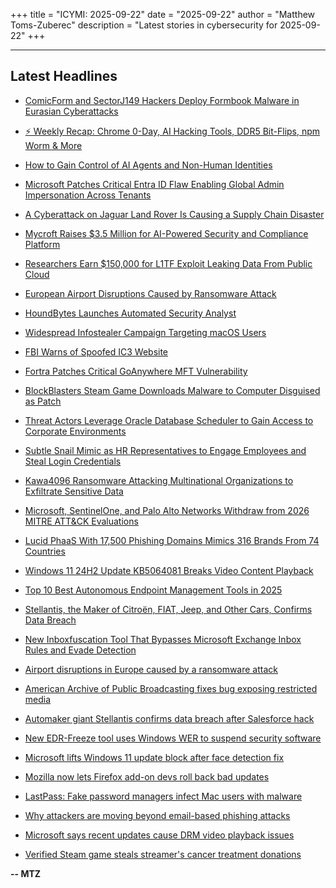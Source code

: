 +++
title = "ICYMI: 2025-09-22"
date = "2025-09-22"
author = "Matthew Toms-Zuberec"
description = "Latest stories in cybersecurity for 2025-09-22"
+++

---------------------------------------------------------------------------
## Latest Headlines
- [ComicForm and SectorJ149 Hackers Deploy Formbook Malware in Eurasian Cyberattacks](https://thehackernews.com/2025/09/comicform-and-sectorj149-hackers-deploy.html)

- [⚡ Weekly Recap: Chrome 0-Day, AI Hacking Tools, DDR5 Bit-Flips, npm Worm & More](https://thehackernews.com/2025/09/weekly-recap-chrome-0-day-ai-hacking.html)

- [How to Gain Control of AI Agents and Non-Human Identities](https://thehackernews.com/2025/09/how-to-gain-control-of-ai-agents-and.html)

- [Microsoft Patches Critical Entra ID Flaw Enabling Global Admin Impersonation Across Tenants](https://thehackernews.com/2025/09/microsoft-patches-critical-entra-id.html)

- [A Cyberattack on Jaguar Land Rover Is Causing a Supply Chain Disaster](https://www.wired.com/story/jlr-jaguar-land-rover-cyberattack-supply-chain-disaster/)

- [Mycroft Raises $3.5 Million for AI-Powered Security and Compliance Platform](https://www.securityweek.com/mycroft-raises-3-5-million-for-ai-powered-security-and-compliance-platform/)

- [Researchers Earn $150,000 for L1TF Exploit Leaking Data From Public Cloud](https://www.securityweek.com/researchers-earn-150000-for-l1tf-exploit-leaking-data-from-public-cloud/)

- [European Airport Disruptions Caused by Ransomware Attack](https://www.securityweek.com/european-airport-disruptions-caused-by-ransomware-attack/)

- [HoundBytes Launches Automated Security Analyst](https://www.securityweek.com/houndbytes-launches-automated-security-analyst/)

- [Widespread Infostealer Campaign Targeting macOS Users](https://www.securityweek.com/widespread-infostealer-campaign-targeting-macos-users/)

- [FBI Warns of Spoofed IC3 Website](https://www.securityweek.com/fbi-warns-of-spoofed-ic3-website/)

- [Fortra Patches Critical GoAnywhere MFT Vulnerability](https://www.securityweek.com/fortra-patches-critical-goanywhere-mft-vulnerability/)

- [BlockBlasters Steam Game Downloads Malware to Computer Disguised as Patch](https://cybersecuritynews.com/blockblasters-steam-game-downloads-malware/)

- [Threat Actors Leverage Oracle Database Scheduler to Gain Access to Corporate Environments](https://cybersecuritynews.com/threat-actors-leverage-oracle-database-scheduler/)

- [Subtle Snail Mimic as HR Representatives to Engage Employees and Steal Login Credentials](https://cybersecuritynews.com/subtle-snail-mimic-as-hr-representatives/)

- [Kawa4096 Ransomware Attacking Multinational Organizations to Exfiltrate Sensitive Data](https://cybersecuritynews.com/kawa4096-ransomware-attacking-multinational-organizations/)

- [Microsoft, SentinelOne, and Palo Alto Networks Withdraw from 2026 MITRE ATT&CK Evaluations](https://cybersecuritynews.com/mitre-attck-evaluations/)

- [Lucid PhaaS With 17,500 Phishing Domains Mimics 316 Brands From 74 Countries](https://cybersecuritynews.com/lucid-phaas-with-17500-phishing-domains/)

- [Windows 11 24H2 Update KB5064081 Breaks Video Content Playback](https://cybersecuritynews.com/windows-11-24h2-update-video/)

- [Top 10 Best Autonomous Endpoint Management Tools in 2025](https://cybersecuritynews.com/best-autonomous-endpoint-management-tools/)

- [Stellantis, the Maker of Citroën, FIAT, Jeep, and Other Cars, Confirms Data Breach](https://cybersecuritynews.com/stellantis-data-breach/)

- [New Inboxfuscation Tool That Bypasses Microsoft Exchange Inbox Rules and Evade Detection](https://cybersecuritynews.com/inboxfuscation-tool/)

- [Airport disruptions in Europe caused by a ransomware attack](https://www.bleepingcomputer.com/news/security/airport-disruptions-in-europe-caused-by-a-ransomware-attack/)

- [American Archive of Public Broadcasting fixes bug exposing restricted media](https://www.bleepingcomputer.com/news/security/american-archive-of-public-broadcasting-fixes-bug-exposing-restricted-media/)

- [Automaker giant Stellantis confirms data breach after Salesforce hack](https://www.bleepingcomputer.com/news/security/automaker-giant-stellantis-confirms-data-breach-after-salesforce-hack/)

- [New EDR-Freeze tool uses Windows WER to suspend security software](https://www.bleepingcomputer.com/news/security/new-edr-freeze-tool-uses-windows-wer-to-suspend-security-software/)

- [Microsoft lifts Windows 11 update block after face detection fix](https://www.bleepingcomputer.com/news/microsoft/microsoft-removes-windows-11-safeguard-hold-after-fixing-face-detection-bug/)

- [Mozilla now lets Firefox add-on devs roll back bad updates](https://www.bleepingcomputer.com/news/software/mozilla-now-lets-firefox-add-on-devs-roll-back-bad-updates/)

- [LastPass: Fake password managers infect Mac users with malware](https://www.bleepingcomputer.com/news/security/lastpass-fake-password-managers-infect-mac-users-with-malware/)

- [Why attackers are moving beyond email-based phishing attacks](https://www.bleepingcomputer.com/news/security/why-attackers-are-moving-beyond-email-based-phishing-attacks/)

- [Microsoft says recent updates cause DRM video playback issues](https://www.bleepingcomputer.com/news/microsoft/microsoft-says-recent-updates-cause-drm-video-playback-issues/)

- [Verified Steam game steals streamer's cancer treatment donations](https://www.bleepingcomputer.com/news/security/verified-steam-game-steals-streamers-cancer-treatment-donations/)

**-- MTZ**